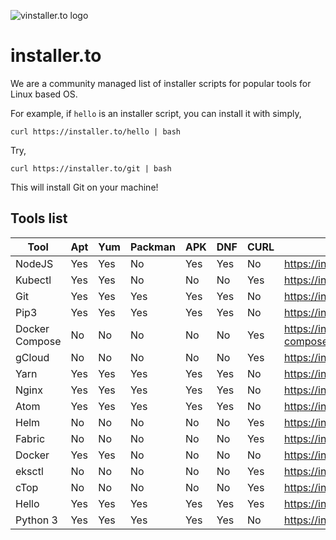 
![vinstaller.to logo](https://raw.githubusercontent.com/leopardslab/installer.to/master/public/branding/assets/png/primary%20logo%20-%20colored.png)

# installer.to

We are a community managed list of installer scripts for popular tools for Linux based OS.

For example, if `hello` is an installer script, you can install it with simply,

```
curl https://installer.to/hello | bash
```

Try, 
```
curl https://installer.to/git | bash
```

This will install Git on your machine!

## Tools list
<!-- beginning of tools list -->
|     Tool     |Apt|Yum|Packman|APK|DNF|CURL|                URL                |
|--------------|---|---|-------|---|---|----|-----------------------------------|
|NodeJS        |Yes|Yes|No     |Yes|Yes|No  |https://installer.to/node          |
|Kubectl       |Yes|Yes|No     |No |No |Yes |https://installer.to/kubectl       |
|Git           |Yes|Yes|Yes    |Yes|Yes|No  |https://installer.to/git           |
|Pip3          |Yes|Yes|Yes    |Yes|Yes|No  |https://installer.to/pip3          |
|Docker Compose|No |No |No     |No |No |Yes |https://installer.to/docker-compose|
|gCloud        |No |No |No     |No |No |Yes |https://installer.to/gcloud        |
|Yarn          |Yes|Yes|Yes    |Yes|Yes|No  |https://installer.to/yarn          |
|Nginx         |Yes|Yes|Yes    |Yes|Yes|No  |https://installer.to/nginx         |
|Atom          |Yes|Yes|Yes    |Yes|Yes|No  |https://installer.to/atom          |
|Helm          |No |No |No     |No |No |Yes |https://installer.to/helm          |
|Fabric        |No |No |No     |No |No |Yes |https://installer.to/hlf           |
|Docker        |Yes|Yes|No     |No |No |No  |https://installer.to/docker        |
|eksctl        |No |No |No     |No |No |Yes |https://installer.to/eksctl        |
|cTop          |No |No |No     |No |No |Yes |https://installer.to/ctop          |
|Hello         |Yes|Yes|Yes    |Yes|Yes|Yes |https://installer.to/hello         |
|Python 3      |Yes|Yes|Yes    |Yes|Yes|No  |https://installer.to/python3       |

<!-- end of tools list -->
